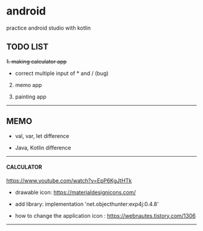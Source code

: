 # android
practice android studio with kotlin

## TODO LIST 
~~1. making calculator app~~

+ correct multiple input of * and / (bug)

2. memo app

3. painting app

*************
## MEMO
* val, var, let difference

* Java, Kotlin difference

*************
#### CALCULATOR
<https://www.youtube.com/watch?v=EpP6KgJtHTk>

* drawable icon: https://materialdesignicons.com/

* add library: implementation 'net.objecthunter:exp4j:0.4.8'

* how to change the application icon : https://webnautes.tistory.com/1306
*************
  
